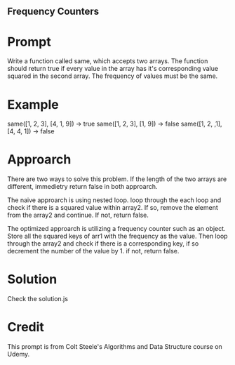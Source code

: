 ## Frequency Counters

# Prompt

Write a function called same, which accepts two arrays. The function should return true if every value in the array has it's corresponding value squared in the second array. The frequency of values must be the same.

# Example

same([1, 2, 3], [4, 1, 9]) -> true
same([1, 2, 3], [1, 9]) -> false
same([1, 2, ,1], [4, 4, 1]) -> false

# Approarch

There are two ways to solve this problem. If the length of the two arrays are different, immedietry return false in both approarch.

The naive approarch is using nested loop. loop through the each loop and check if there is a squared value within array2. If so, remove the element from the array2 and continue. If not, return false.

The optimized approarch is utilizing a frequency counter such as an object. Store all the squared keys of arr1 with the frequency as the value. Then loop through the array2 and check if there is a corresponding key, if so decrement the number of the value by 1. if not, return false.

# Solution

Check the solution.js

# Credit

This prompt is from Colt Steele's Algorithms and Data Structure course on Udemy.
